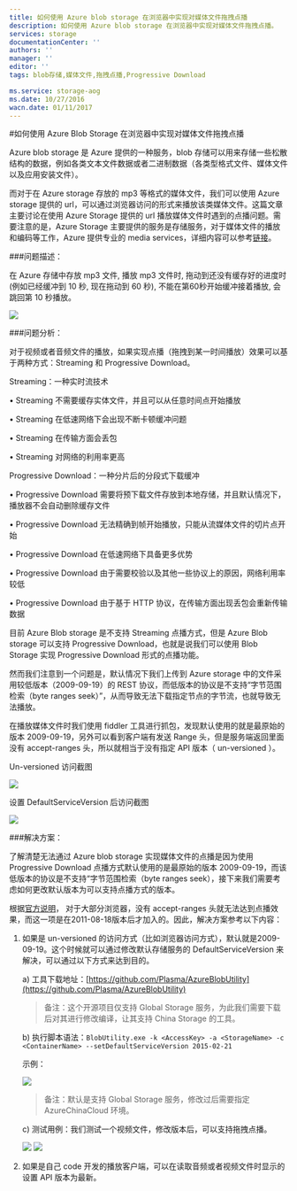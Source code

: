 ```yaml
---
title: 如何使用 Azure blob storage 在浏览器中实现对媒体文件拖拽点播
description: 如何使用 Azure blob storage 在浏览器中实现对媒体文件拖拽点播。
services: storage
documentationCenter: ''
authors: ''
manager: ''
editor: ''
tags: blob存储,媒体文件,拖拽点播,Progressive Download

ms.service: storage-aog
ms.date: 10/27/2016
wacn.date: 01/11/2017
---
```


#如何使用 Azure Blob Storage 在浏览器中实现对媒体文件拖拽点播

Azure blob storage 是 Azure 提供的一种服务，blob 存储可以用来存储一些松散结构的数据，例如各类文本文件数据或者二进制数据（各类型格式文件、媒体文件以及应用安装文件）。

而对于在 Azure storage 存放的 mp3 等格式的媒体文件，我们可以使用 Azure storage 提供的 url，可以通过浏览器访问的形式来播放该类媒体文件。这篇文章主要讨论在使用 Azure Storage 提供的 url 播放媒体文件时遇到的点播问题。需要注意的是，Azure Storage 主要提供的服务是存储服务，对于媒体文件的播放和编码等工作，Azure 提供专业的 media services，详细内容可以参考[链接](./media-services/index.md)。

###问题描述：

在 Azure 存储中存放 mp3 文件, 播放 mp3 文件时, 拖动到还没有缓存好的进度时(例如已经缓冲到 10 秒, 现在拖动到 60 秒), 不能在第60秒开始缓冲接着播放, 会跳回第 10 秒播放。

![](./media/aog-storage-media-stop-resume/issue.png)

###问题分析：

对于视频或者音频文件的播放，如果实现点播（拖拽到某一时间播放）效果可以基于两种方式：Streaming 和 Progressive Download。

Streaming：一种实时流技术

•	Streaming 不需要缓存实体文件，并且可以从任意时间点开始播放

•	Streaming 在低速网络下会出现不断卡顿缓冲问题

•	Streaming 在传输方面会丢包

•	Streaming 对网络的利用率更高

Progressive Download：一种分片后的分段式下载缓冲

•	Progressive Download 需要将预下载文件存放到本地存储，并且默认情况下，播放器不会自动删除缓存文件

•	Progressive Download 无法精确到帧开始播放，只能从流媒体文件的切片点开始

•	Progressive Download 在低速网络下具备更多优势

•	Progressive Download 由于需要校验以及其他一些协议上的原因，网络利用率较低

•	Progressive Download 由于基于 HTTP 协议，在传输方面出现丢包会重新传输数据

目前 Azure Blob storage 是不支持 Streaming 点播方式，但是 Azure Blob storage 可以支持 Progressive Download，也就是说我们可以使用 Blob Storage 实现 Progressive Download 形式的点播功能。

然而我们注意到一个问题是，默认情况下我们上传到 Azure storage 中的文件采用较低版本（2009-09-19）的 REST 协议，而低版本的协议是不支持“字节范围检索（byte ranges seek）”，从而导致无法下载指定节点的字节流，也就导致无法播放。

在播放媒体文件时我们使用 fiddler 工具进行抓包，发现默认使用的就是最原始的版本 2009-09-19，另外可以看到客户端有发送 Range 头，但是服务端返回里面没有 accept-ranges 头，所以就相当于没有指定 API 版本（ un-versioned ）。

Un-versioned 访问截图

![](./media/aog-storage-media-stop-resume/un-versioned.jpg)

设置 DefaultServiceVersion 后访问截图

![](./media/aog-storage-media-stop-resume/default-versioned.jpg)

###解决方案：

了解清楚无法通过 Azure blob storage 实现媒体文件的点播是因为使用 Progressive Download 点播方式默认使用的是最原始的版本 2009-09-19，而该低版本的协议是不支持“字节范围检索（byte ranges seek），接下来我们需要考虑如何更改默认版本为可以支持点播方式的版本。

根据[官方说明](https://blogs.msdn.microsoft.com/windowsazurestorage/2011/09/15/windows-azure-blobs-improved-http-headers-for-resume-on-download-and-a-change-in-if-match-conditions/)， 对于大部分浏览器，没有 accept-ranges 头就无法达到点播效果，而这一项是在2011-08-18版本后才加入的。因此，解决方案参考以下内容：

1.  如果是 un-versioned 的访问方式（比如浏览器访问方式），默认就是2009-09-19。这个时候就可以通过修改默认存储服务的 DefaultServiceVersion 来解决，可以通过以下方式来达到目的。

    a)      工具下载地址：[https://github.com/Plasma/AzureBlobUtility](https://github.com/Plasma/AzureBlobUtility)

     >备注：这个开源项目仅支持 Global Storage 服务，为此我们需要下载后对其进行修改编译，让其支持 China Storage 的工具。

    b)       执行脚本语法：`BlobUtility.exe -k <AccessKey> -a <StorageName> -c <ContainerName> --setDefaultServiceVersion 2015-02-21`

    示例：

    ![](./media/aog-storage-media-stop-resume/cmd.png)

    >备注：默认是支持 Global Storage 服务，修改过后需要指定 AzureChinaCloud 环境。

    c)       测试用例：我们测试一个视频文件，修改版本后，可以支持拖拽点播。

    ![](./media/aog-storage-media-stop-resume/result1.png)
    ![](./media/aog-storage-media-stop-resume/result2.png)

2.  如果是自己 code 开发的播放客户端，可以在读取音频或者视频文件时显示的设置 API 版本为最新。